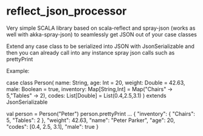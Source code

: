 # reflect_json_processor

Very simple SCALA library based on scala-reflect and spray-json (works as well with akka-spray-json) to seamlessly get JSON out of your case classes

Extend any case class to be serialized into JSON with JsonSerializable and then you can already call into any instance spray json calls such as prettyPrint

Example:

case class Person(
                    name: String,
                    age: Int = 20,
                    weight: Double = 42.63,
                    male: Boolean = true,
                    inventory: Map[String,Int] = Map("Chairs" -> 5,"Tables" -> 2),
                    codes: List[Double] = List(0.4,2.5,3.1)
                   ) extends JsonSerializable

val person = Person("Peter")
person.prettyPrint
...
{
  "inventory": {
    "Chairs": 5,
    "Tables": 2
  },
  "weight": 42.63,
  "name": "Peter Parker",
  "age": 20,
  "codes": [0.4, 2.5, 3.1],
  "male": true
}
